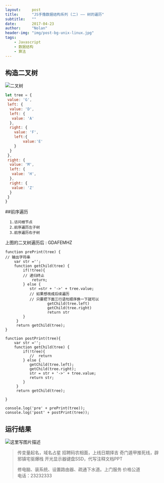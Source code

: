 ```yaml
---
layout:     post
title:      "JS手撸数据结构系列 (二) —— 树的遍历"
subtitle:   ""
date:       2017-04-23
author:     "Nolan"
header-img: "img/post-bg-unix-linux.jpg"
tags:
    - Javascript
    - 数据结构
    - 算法
---
```


## 构造二叉树
 
![二叉树](http://images.cnitblog.com/blog/441348/201301/07113506-aa51aed49a8849be9f751f37647b0714.jpg)

  
``` javascript
let tree = {
 value: 'G',
 left: {
  value: 'D',
  left: {
   value: 'A'
  },
  right: {
  	value: 'F',
  	left:{
  		value:'E'
  	}
  }
 },
 right: {
  value: 'M',
  left: {
   value: 'H',
  },
  right: {
   value: 'Z'
  }
 }
}

```
##前序遍历

      1.访问根节点 
      2.前序遍历左子树 
      3.前序遍历右子树 

上图的二叉树遍历后 :  GDAFEMHZ



```
function prePrint(tree) {
// 输出字符串
	var str ='';
	function getChild(tree) {
		if(!tree){
		// 递归终止
            return;
		} else {
		   str =str + '->' + tree.value;
		   // 如果想改成后续遍历
		   // 只要把下面三行语句顺序换一下就可以
                   getChild(tree.left)
                   getChild(tree.right)
                   return str
		}	 		 	
	 } 
	 return getChild(tree);
}

function postPrint(tree){
	var str ='';
	function getChild(tree) {
		if(!tree){           
           //  return 
		} else {
           getChild(tree.left);
           getChild(tree.right);
           str = str + '->' + tree.value;
           return str;
		}	 		 	
	 } 
	 return getChild(tree);

}

console.log('pre' + prePrint(tree));
console.log('post' + postPrint(tree));
```

## 运行结果

![这里写图片描述](http://img.blog.csdn.net/20170423223838620?watermark/2/text/aHR0cDovL2Jsb2cuY3Nkbi5uZXQvc2Nhcmd0dA==/font/5a6L5L2T/fontsize/400/fill/I0JBQkFCMA==/dissolve/70/gravity/SouthEast)




>  传变量起名，域名占星
>  招聘码农相面，上线日期择吉
>  奇门遁甲推死线，辟邪镇宅驱爆栈
> 开光显示器键盘SSD，代写注释文档PPT
> 
> 修电脑、装系统、设置路由器、疏通下水道。上门服务 价格公道   
> 电话：23232333


